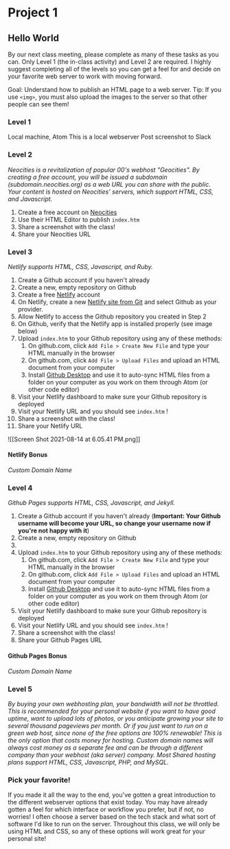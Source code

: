 # Project 1
## Hello World
By our next class meeting, please complete as many of these tasks as you can. Only Level 1 (the in-class activity) and Level 2 are required. I highly suggest completing all of the levels so you can get a feel for and decide on your favorite web server to work with moving forward.

Goal: Understand how to publish an HTML page to a web server.
Tip: If you use `<img>`, you must also upload the images to the server so that other people can see them!

### Level 1
Local machine, Atom
This is a local webserver
Post screenshot to Slack

### Level 2
*Neocities is a revitalization of popular 00's webhost "Geocities". By creating a free account, you will be issued a subdomain (subdomain.neocities.org) as a web URL you can share with the public. Your content is hosted on Neocities' servers, which support HTML, CSS, and Javascript.*
1. Create a free account on [Neocities](https://neocities.org/)
2. Use their HTML Editor to publish `index.htm`
3. Share a screenshot with the class!
4. Share your Neocities URL

### Level 3
*Netlify supports HTML, CSS, Javascript, and Ruby.*
1. Create a Github account if you haven't already
2. Create a new, empty repository on Github
3. Create a free [Netlify](https://www.netlify.com/pricing/) account
4. On Netlify, create a new [Netlify site from Git](https://docs.netlify.com/configure-builds/repo-permissions-linking/) and select Github as your provider.
6. Allow Netlify to access the Github repository you created in Step 2
7. On Github, verify that the Netlify app is installed properly (see image below)
8. Upload `index.htm` to your Github repository using any of these methods:
	1. On github.com, click `Add File > Create New File` and type your HTML manually in the browser
	2. On github.com, click `Add File > Upload Files` and upload an HTML document from your computer
	3. Install [Github Desktop](https://desktop.github.com/) and use it to auto-sync HTML files from a folder on your computer as you work on them through Atom (or other code editor)
9. Visit your Netlify dashboard to make sure your Github repository is deployed
10. Visit your Netlify URL and you should see `index.htm` !
11. Share a screenshot with the class!
12. Share your Netlify URL

![[Screen Shot 2021-08-14 at 6.05.41 PM.png]]

#### Netlify Bonus
*Custom Domain Name*

### Level 4
*Github Pages supports HTML, CSS, Javascript, and Jekyll.*
1. Create a Github account if you haven't already (**Important: Your Github username will become your URL, so change your username now if you're not happy with it**)
2. Create a new, empty repository on Github
3. 
8. Upload `index.htm` to your Github repository using any of these methods:
	1. On github.com, click `Add File > Create New File` and type your HTML manually in the browser
	2. On github.com, click `Add File > Upload Files` and upload an HTML document from your computer
	3. Install [Github Desktop](https://desktop.github.com/) and use it to auto-sync HTML files from a folder on your computer as you work on them through Atom (or other code editor)
9. Visit your Netlify dashboard to make sure your Github repository is deployed
10. Visit your Netlify URL and you should see `index.htm` !
11. Share a screenshot with the class!
12. Share your Github Pages URL

#### Github Pages Bonus
*Custom Domain Name*

### Level 5
*By buying your own webhosting plan, your bandwidth will not be throttled. This is recommended for your personal website if you want to have good uptime, want to upload lots of photos, or you anticipate growing your site to several thousand pageviews per month. Or if you just want to run on a green web host, since none of the free options are 100% renewable!*
*This is the only option that costs money for hosting. Custom domain names will always cost money as a separate fee and can be through a different company than your webhost (aka server) company. Most Shared hosting plans support HTML, CSS, Javascript, PHP, and MySQL.*

### Pick your favorite!
If you made it all the way to the end, you've gotten a great introduction to the different webserver options that exist today. You may have already gotten a feel for which interface or workflow you prefer, but if not, no worries! I often choose a server based on the tech stack and what sort of software I'd like to run on the server. Throughout this class, we will only be using HTML and CSS, so any of these options will work great for your personal site!